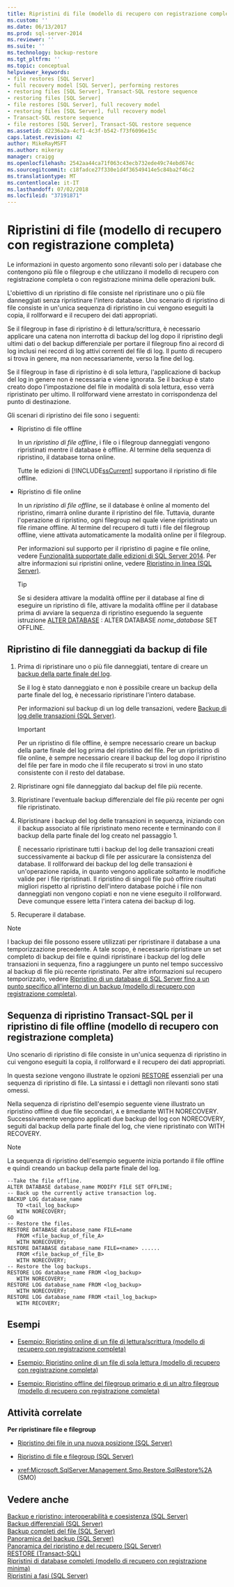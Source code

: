 ```yaml
---
title: Ripristini di file (modello di recupero con registrazione completa) | Microsoft Docs
ms.custom: ''
ms.date: 06/13/2017
ms.prod: sql-server-2014
ms.reviewer: ''
ms.suite: ''
ms.technology: backup-restore
ms.tgt_pltfrm: ''
ms.topic: conceptual
helpviewer_keywords:
- file restores [SQL Server]
- full recovery model [SQL Server], performing restores
- restoring files [SQL Server], Transact-SQL restore sequence
- restoring files [SQL Server]
- file restores [SQL Server], full recovery model
- restoring files [SQL Server], full recovery model
- Transact-SQL restore sequence
- file restores [SQL Server], Transact-SQL restore sequence
ms.assetid: d2236a2a-4cf1-4c3f-b542-f73f6096e15c
caps.latest.revision: 42
author: MikeRayMSFT
ms.author: mikeray
manager: craigg
ms.openlocfilehash: 2542aa44ca71f063c43ecb732ede49c74ebd674c
ms.sourcegitcommit: c18fadce27f330e1d4f36549414e5c84ba2f46c2
ms.translationtype: MT
ms.contentlocale: it-IT
ms.lasthandoff: 07/02/2018
ms.locfileid: "37191871"
---
```

# <a name="file-restores-full-recovery-model"></a>Ripristini di file (modello di recupero con registrazione completa)
  Le informazioni in questo argomento sono rilevanti solo per i database che contengono più file o filegroup e che utilizzano il modello di recupero con registrazione completa o con registrazione minima delle operazioni bulk.  
  
 L'obiettivo di un ripristino di file consiste nel ripristinare uno o più file danneggiati senza ripristinare l'intero database. Uno scenario di ripristino di file consiste in un'unica sequenza di ripristino in cui vengono eseguiti la copia, il rollforward e il recupero dei dati appropriati.  
  
 Se il filegroup in fase di ripristino è di lettura/scrittura, è necessario applicare una catena non interrotta di backup del log dopo il ripristino degli ultimi dati o del backup differenziale per portare il filegroup fino ai record di log inclusi nei record di log attivi correnti del file di log. Il punto di recupero si trova in genere, ma non necessariamente, verso la fine del log.  
  
 Se il filegroup in fase di ripristino è di sola lettura, l'applicazione di backup del log in genere non è necessaria e viene ignorata. Se il backup è stato creato dopo l'impostazione del file in modalità di sola lettura, esso verrà ripristinato per ultimo. Il rollforward viene arrestato in corrispondenza del punto di destinazione.  
  
 Gli scenari di ripristino dei file sono i seguenti:  
  
-   Ripristino di file offline  
  
     In un *ripristino di file offline*, i file o i filegroup danneggiati vengono ripristinati mentre il database è offline. Al termine della sequenza di ripristino, il database torna online.  
  
     Tutte le edizioni di [!INCLUDE[ssCurrent](../../includes/sscurrent-md.md)] supportano il ripristino di file offline.  
  
-   Ripristino di file online  
  
     In un *ripristino di file offline*, se il database è online al momento del ripristino, rimarrà online durante il ripristino del file. Tuttavia, durante l'operazione di ripristino, ogni filegroup nel quale viene ripristinato un file rimane offline. Al termine del recupero di tutti i file del filegroup offline, viene attivata automaticamente la modalità online per il filegroup.  
  
     Per informazioni sul supporto per il ripristino di pagine e file online, vedere [Funzionalità supportate dalle edizioni di SQL Server 2014](../../getting-started/features-supported-by-the-editions-of-sql-server-2014.md). Per altre informazioni sui ripristini online, vedere [Ripristino in linea &#40;SQL Server&#41;](online-restore-sql-server.md).  
  
    > [!TIP]  
    >  Se si desidera attivare la modalità offline per il database al fine di eseguire un ripristino di file, attivare la modalità offline per il database prima di avviare la sequenza di ripristino eseguendo la seguente istruzione [ALTER DATABASE](/sql/t-sql/statements/alter-database-transact-sql-set-options) : ALTER DATABASE *nome_database* SET OFFLINE.  
  
  
  
##  <a name="Overview"></a> Ripristino di file danneggiati da backup di file  
  
1.  Prima di ripristinare uno o più file danneggiati, tentare di creare un [backup della parte finale del log](tail-log-backups-sql-server.md).  
  
     Se il log è stato danneggiato e non è possibile creare un backup della parte finale del log, è necessario ripristinare l'intero database.  
  
     Per informazioni sul backup di un log delle transazioni, vedere [Backup di log delle transazioni &#40;SQL Server&#41;](transaction-log-backups-sql-server.md).  
  
    > [!IMPORTANT]  
    >  Per un ripristino di file offline, è sempre necessario creare un backup della parte finale del log prima del ripristino del file. Per un ripristino di file online, è sempre necessario creare il backup del log dopo il ripristino del file per fare in modo che il file recuperato si trovi in uno stato consistente con il resto del database.  
  
2.  Ripristinare ogni file danneggiato dal backup del file più recente.  
  
3.  Ripristinare l'eventuale backup differenziale del file più recente per ogni file ripristinato.  
  
4.  Ripristinare i backup del log delle transazioni in sequenza, iniziando con il backup associato al file ripristinato meno recente e terminando con il backup della parte finale del log creato nel passaggio 1.  
  
     È necessario ripristinare tutti i backup del log delle transazioni creati successivamente ai backup di file per assicurare la consistenza del database. Il rollforward dei backup del log delle transazioni è un'operazione rapida, in quanto vengono applicate soltanto le modifiche valide per i file ripristinati. Il ripristino di singoli file può offrire risultati migliori rispetto al ripristino dell'intero database poiché i file non danneggiati non vengono copiati e non ne viene eseguito il rollforward. Deve comunque essere letta l'intera catena dei backup di log.  
  
5.  Recuperare il database.  
  
> [!NOTE]  
>  I backup dei file possono essere utilizzati per ripristinare il database a una temporizzazione precedente. A tale scopo, è necessario ripristinare un set completo di backup dei file e quindi ripristinare i backup del log delle transazioni in sequenza, fino a raggiungere un punto nel tempo successivo al backup di file più recente ripristinato. Per altre informazioni sul recupero temporizzato, vedere [Ripristino di un database di SQL Server fino a un punto specifico all'interno di un backup &#40;modello di recupero con registrazione completa&#41;](restore-a-sql-server-database-to-a-point-in-time-full-recovery-model.md).  
  
## <a name="transact-sql-restore-sequence-for-an-offline-file-restore-full-recovery-model"></a>Sequenza di ripristino Transact-SQL per il ripristino di file offline (modello di recupero con registrazione completa)  
 Uno scenario di ripristino di file consiste in un'unica sequenza di ripristino in cui vengono eseguiti la copia, il rollforward e il recupero dei dati appropriati.  
  
 In questa sezione vengono illustrate le opzioni [RESTORE](/sql/t-sql/statements/restore-statements-transact-sql) essenziali per una sequenza di ripristino di file. La sintassi e i dettagli non rilevanti sono stati omessi.  
  
 Nella sequenza di ripristino dell'esempio seguente viene illustrato un ripristino offline di due file secondari, `A` e `B`mediante WITH NORECOVERY. Successivamente vengono applicati due backup del log con NORECOVERY, seguiti dal backup della parte finale del log, che viene ripristinato con WITH RECOVERY.  
  
> [!NOTE]  
>  La sequenza di ripristino dell'esempio seguente inizia portando il file offline e quindi creando un backup della parte finale del log.  
  
```  
--Take the file offline.  
ALTER DATABASE database_name MODIFY FILE SET OFFLINE;  
-- Back up the currently active transaction log.  
BACKUP LOG database_name  
   TO <tail_log_backup>  
   WITH NORECOVERY;  
GO   
-- Restore the files.  
RESTORE DATABASE database_name FILE=name   
   FROM <file_backup_of_file_A>   
   WITH NORECOVERY;  
RESTORE DATABASE database_name FILE=<name> ......  
   FROM <file_backup_of_file_B>   
   WITH NORECOVERY;  
-- Restore the log backups.  
RESTORE LOG database_name FROM <log_backup>   
   WITH NORECOVERY;  
RESTORE LOG database_name FROM <log_backup>   
   WITH NORECOVERY;  
RESTORE LOG database_name FROM <tail_log_backup>   
   WITH RECOVERY;  
```  
  
## <a name="examples"></a>Esempi  
  
-   [Esempio: Ripristino online di un file di lettura/scrittura &#40;modello di recupero con registrazione completa&#41;](example-online-restore-of-a-read-write-file-full-recovery-model.md)  
  
-   [Esempio: Ripristino online di un file di sola lettura &#40;modello di recupero con registrazione completa&#41;](example-online-restore-of-a-read-only-file-full-recovery-model.md)  
  
-   [Esempio: Ripristino offline del filegroup primario e di un altro filegroup &#40;modello di recupero con registrazione completa&#41;](example-offline-restore-of-primary-and-one-other-filegroup-full-recovery-model.md)  
  
##  <a name="RelatedTasks"></a> Attività correlate  
 **Per ripristinare file e filegroup**  
  
-   [Ripristino dei file in una nuova posizione &#40;SQL Server&#41;](restore-files-to-a-new-location-sql-server.md)  
  
-   [Ripristino di file e filegroup &#40;SQL Server&#41;](restore-files-and-filegroups-sql-server.md)  
  
-   <xref:Microsoft.SqlServer.Management.Smo.Restore.SqlRestore%2A> (SMO)  
  

  
## <a name="see-also"></a>Vedere anche  
 [Backup e ripristino: interoperabilità e coesistenza &#40;SQL Server&#41;](backup-and-restore-interoperability-and-coexistence-sql-server.md)   
 [Backup differenziali &#40;SQL Server&#41;](differential-backups-sql-server.md)   
 [Backup completi del file &#40;SQL Server&#41;](full-file-backups-sql-server.md)   
 [Panoramica del backup &#40;SQL Server&#41;](backup-overview-sql-server.md)   
 [Panoramica del ripristino e del recupero &#40;SQL Server&#41;](restore-and-recovery-overview-sql-server.md)   
 [RESTORE &#40;Transact-SQL&#41;](/sql/t-sql/statements/restore-statements-transact-sql)   
 [Ripristini di database completi &#40;modello di recupero con registrazione minima&#41;](complete-database-restores-simple-recovery-model.md)   
 [Ripristini a fasi &#40;SQL Server&#41;](piecemeal-restores-sql-server.md)  
  
  

